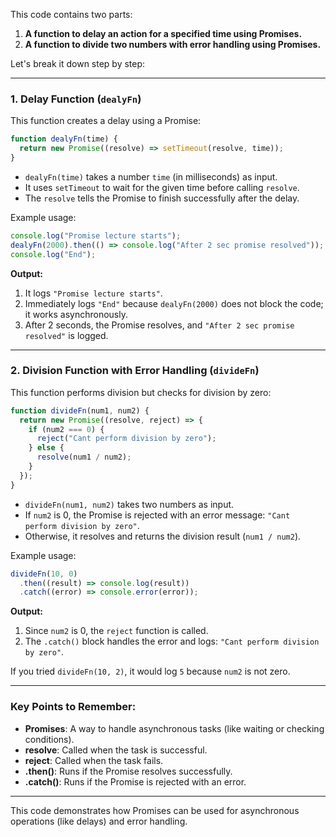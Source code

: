This code contains two parts:

1. **A function to delay an action for a specified time using Promises.**
2. **A function to divide two numbers with error handling using Promises.**

Let's break it down step by step:

---

### **1. Delay Function (`dealyFn`)**
This function creates a delay using a Promise:

```javascript
function dealyFn(time) {
  return new Promise((resolve) => setTimeout(resolve, time));
}
```

- `dealyFn(time)` takes a number `time` (in milliseconds) as input.
- It uses `setTimeout` to wait for the given time before calling `resolve`.
- The `resolve` tells the Promise to finish successfully after the delay.

Example usage:

```javascript
console.log("Promise lecture starts");
dealyFn(2000).then(() => console.log("After 2 sec promise resolved"));
console.log("End");
```

**Output:**
1. It logs `"Promise lecture starts"`.
2. Immediately logs `"End"` because `dealyFn(2000)` does not block the code; it works asynchronously.
3. After 2 seconds, the Promise resolves, and `"After 2 sec promise resolved"` is logged.

---

### **2. Division Function with Error Handling (`divideFn`)**
This function performs division but checks for division by zero:

```javascript
function divideFn(num1, num2) {
  return new Promise((resolve, reject) => {
    if (num2 === 0) {
      reject("Cant perform division by zero");
    } else {
      resolve(num1 / num2);
    }
  });
}
```

- `divideFn(num1, num2)` takes two numbers as input.
- If `num2` is 0, the Promise is rejected with an error message: `"Cant perform division by zero"`.
- Otherwise, it resolves and returns the division result (`num1 / num2`).

Example usage:

```javascript
divideFn(10, 0)
  .then((result) => console.log(result))
  .catch((error) => console.error(error));
```

**Output:**
1. Since `num2` is 0, the `reject` function is called.
2. The `.catch()` block handles the error and logs: `"Cant perform division by zero"`.

If you tried `divideFn(10, 2)`, it would log `5` because `num2` is not zero.

---

### **Key Points to Remember:**
- **Promises**: A way to handle asynchronous tasks (like waiting or checking conditions).
- **resolve**: Called when the task is successful.
- **reject**: Called when the task fails.
- **.then()**: Runs if the Promise resolves successfully.
- **.catch()**: Runs if the Promise is rejected with an error.

---

This code demonstrates how Promises can be used for asynchronous operations (like delays) and error handling.